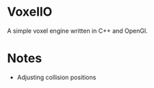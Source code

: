 # VoxelIO

A simple voxel engine written in C++ and OpenGl.

# Notes

- Adjusting collision positions
